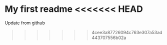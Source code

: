 My first readme
<<<<<<< HEAD
=======
Update from github 
>>>>>>> 4cee3a87726094c763e307a53ad443707556b02a
